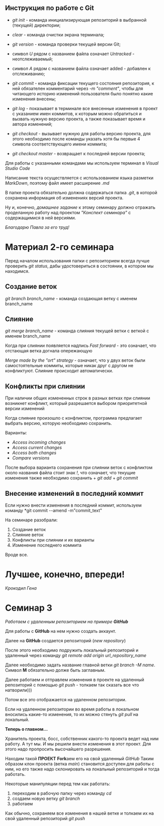## Инструкция по работе с Git

* *git init* - команда инициализирующая репозиторий в выбранной (текущей) директории;
* *clear* - команда очистки экрана терминала;

* *git version* - команда проверки текущей версии Git;

* символ *U* рядом с названием файла означает *Untracked* - неотслеживаемый;

* символ *A* рядом с названием файла означает added - добавлен к отслеживанию;

* *git commit* - команда фиксации текущего состояния репозитория, к ней обязателен комментарий через *-m "comment"*, чтобы для читающего историю изменений пользователя было понятно какие изменения внесены;

* *git log* - показывает в терминале все внесенные изменения в проект с указанием имен коммитов, к которым можно обратиться и вызвать нужную версию проекта, а также показывает время и автора изменений;

* *git checkout* - вызывает нужную для работы версию проекта, для этого необходимо после команды указать хотя бы первые 4 символа соответствующего имени коммита;

* *git checkout master* - возвращает к последней версии проекта;

Для работы с указанными командами мы используем терминал в *Visual Studio Code*

Написание текста осуществляется с использованием языка разметки *MarkDown*, поэтому файл имеет расширение *.md*

В папке проекта обязательно должна содержаться папка *.git*, в которой сохранена информация об изменениях версий проекта.

Ну и, конечно, *домашнее задание* к этому семинару должно отражать проделанную работу над проектом *"Конспект семинара"* с содержащимися в ней версиями.

*Благодарю Павла за его труд!*

# Материал 2-го семинара

Перед началом использования папки с репозиторием всегда лучше проверить *git status*, дабы удостовериться в состоянии, в котором мы находимся.

## Создание веток

*git branch branch_name* - команда создающая ветку с именем branch_name

## Слияние 

*git merge branch_name* - команда слияния текущей ветки с веткой с именем branch_name

Когда при слиянии появляется надпись *Fast forward* - это означает, что отстающая ветка догнала опережающую

*Merge made by the "ort" strategy* - означает, что у двух веток были самостоятельные коммиты, которые никак друг с другом не конфликтуют. Слияние происходит автоматически.

## Конфликты при слиянии

При наличии общих измененных строк в разных ветках при слиянии возникнет конфликт, который разрешается выбором приоритетной версии изменений

Когда слияние произошло с конфликтом, программа предлагает выбрать версию, которую необходимо сохранить. 

Варианты:
* _Access incoming changes_
* _Access current changes_
* _Access both changes_
* _Compare versions_

После выбора варианта сохранения при слиянии веток с конфликтом около названия файла стоит знак *!*, что означает, что текущие изменения также необходимо сохранить + *git add* + *git commit*

## Внесение изменений в последний коммит

Если нужно внести изменения в последний коммит, используем команду *git commit --amend -m"commit_text"

На семинаре разобрали:
1. Создание веток
2. Слияние веток
3. Конфликты при слиянии и их варианты
4. Изменение последнего коммита

Вроде все. 

# Лучшее, конечно, впереди!

*Крокодил Гена*


# Семинар 3

*Работаем с удаленным репозиторием на примере __GitHub__*

Для работы с **GitHub** на нем нужно создать аккаунт.

Далее на **GitHub** создается репозиторий (*new repository*)

После этого необходимо подружить локальный репозиторий и удаленный через команду *git remote add origin url_repository_name*

Далее необходимо задать название главной ветки *git branch -M name*. Символ __M__ обязательно долже быть заглавным.

Далее работаем и отправлем изменения в проекте на удаленный репозиторий с помощью *git push* - толкаем так сказать все что натворили)))

Потом все это отображается на удаленном репозитории.

Если на удаленном репозитории во время работы в локальном вносились какие-то изменения, то их можно стянуть *git pull* на локальный.

**Теперь о главном...**

Хранитель проекта, босс, собственник какого-то проекта ведет над ним работу. А тут мы. И мы решили внести изменения в этот проект. Для этого надо пропросить высочайшего разрешения.

Находим такой **ПРОЕКТ**
**Fork**аем его на свой удаленный *GitHub*
Таким образом клон проекта (ветка *main*) становится доступен для работы с ним, но его также надо склонировать на локальный репозиторий и тогда работать.

Некоторые манипуляции перед тем как работать:
1. переходим в рабочую папку через команду *cd*
2. создаем новую ветку *git branch*
3. работаем

Как обычно, сохраняем все изменения в нашей ветке и толкаем их на свой удаленный репозиторий *git push*